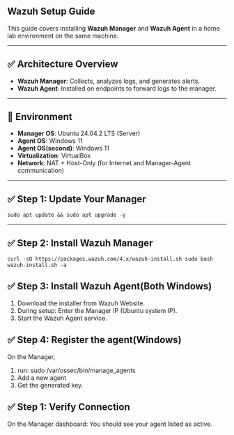 ## Wazuh Setup Guide

This guide covers installing **Wazuh Manager** and **Wazuh Agent** in a home lab environment on the same machine.

---

## ✅ **Architecture Overview**
- **Wazuh Manager**: Collects, analyzes logs, and generates alerts.
- **Wazuh Agent**: Installed on endpoints to forward logs to the manager.

---

## 🔹 **Environment**
- **Manager OS**: Ubuntu 24.04.2 LTS (Server)
- **Agent OS**: Windows 11
- **Agent OS(second)**: Windows 11
- **Virtualization**: VirtualBox
- **Network**: NAT + Host-Only (for Internet and Manager-Agent communication)

---

## ✅ **Step 1: Update Your Manager**

```sudo apt update && sudo apt upgrade -y```

---

## ✅ **Step 2: Install Wazuh Manager**

```curl -sO https://packages.wazuh.com/4.x/wazuh-install.sh sudo bash wazuh-install.sh -a```


## ✅ **Step 3: Install Wazuh Agent(Both Windows)**
1. Download the installer from Wazuh Website.
2. During setup: Enter the Manager IP (Ubuntu system IP).
3. Start the Wazuh Agent service.


## ✅ **Step 4: Register the agent(Windows)**
On the Manager, 
1. run: sudo /var/ossec/bin/manage_agents
2. Add a new agent
3. Get the generated key.


## ✅ **Step 1: Verify Connection**
On the Manager dashboard:
You should see your agent listed as active.



